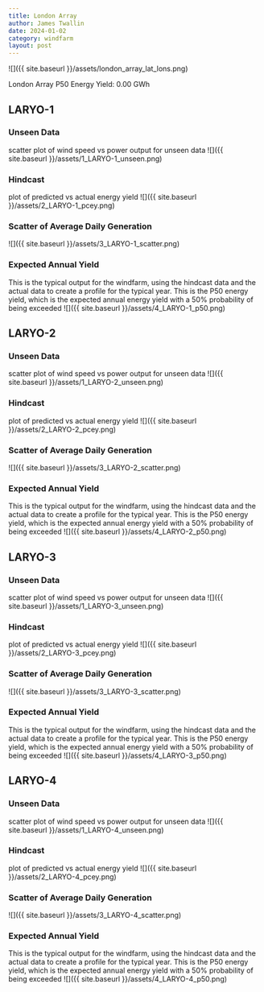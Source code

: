 ```yaml
---
title: London Array
author: James Twallin
date: 2024-01-02
category: windfarm
layout: post
---
```

![]({{ site.baseurl }}/assets/london_array_lat_lons.png)

London Array P50 Energy Yield: 0.00 GWh

LARYO-1
-------------
### Unseen Data 
scatter plot of wind speed vs power output for unseen data
![]({{ site.baseurl }}/assets/1_LARYO-1_unseen.png)
### Hindcast 
plot of predicted vs actual energy yield
![]({{ site.baseurl }}/assets/2_LARYO-1_pcey.png)
### Scatter of Average Daily Generation 

![]({{ site.baseurl }}/assets/3_LARYO-1_scatter.png)
### Expected Annual Yield 
This is the typical output for the windfarm, using the hindcast data and the actual data to create a profile for the typical year. This is the P50 energy yield, which is the expected annual energy yield with a 50% probability of being exceeded
![]({{ site.baseurl }}/assets/4_LARYO-1_p50.png)

LARYO-2
-------------
### Unseen Data 
scatter plot of wind speed vs power output for unseen data
![]({{ site.baseurl }}/assets/1_LARYO-2_unseen.png)
### Hindcast 
plot of predicted vs actual energy yield
![]({{ site.baseurl }}/assets/2_LARYO-2_pcey.png)
### Scatter of Average Daily Generation 

![]({{ site.baseurl }}/assets/3_LARYO-2_scatter.png)
### Expected Annual Yield 
This is the typical output for the windfarm, using the hindcast data and the actual data to create a profile for the typical year. This is the P50 energy yield, which is the expected annual energy yield with a 50% probability of being exceeded
![]({{ site.baseurl }}/assets/4_LARYO-2_p50.png)

LARYO-3
-------------
### Unseen Data 
scatter plot of wind speed vs power output for unseen data
![]({{ site.baseurl }}/assets/1_LARYO-3_unseen.png)
### Hindcast 
plot of predicted vs actual energy yield
![]({{ site.baseurl }}/assets/2_LARYO-3_pcey.png)
### Scatter of Average Daily Generation 

![]({{ site.baseurl }}/assets/3_LARYO-3_scatter.png)
### Expected Annual Yield 
This is the typical output for the windfarm, using the hindcast data and the actual data to create a profile for the typical year. This is the P50 energy yield, which is the expected annual energy yield with a 50% probability of being exceeded
![]({{ site.baseurl }}/assets/4_LARYO-3_p50.png)

LARYO-4
-------------
### Unseen Data 
scatter plot of wind speed vs power output for unseen data
![]({{ site.baseurl }}/assets/1_LARYO-4_unseen.png)
### Hindcast 
plot of predicted vs actual energy yield
![]({{ site.baseurl }}/assets/2_LARYO-4_pcey.png)
### Scatter of Average Daily Generation 

![]({{ site.baseurl }}/assets/3_LARYO-4_scatter.png)
### Expected Annual Yield 
This is the typical output for the windfarm, using the hindcast data and the actual data to create a profile for the typical year. This is the P50 energy yield, which is the expected annual energy yield with a 50% probability of being exceeded
![]({{ site.baseurl }}/assets/4_LARYO-4_p50.png)


